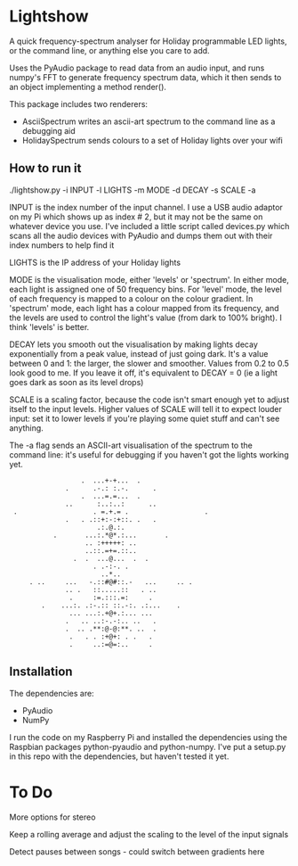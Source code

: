 # Lightshow

A quick frequency-spectrum analyser for Holiday programmable LED lights, or the command line, or anything else you care to add.

Uses the PyAudio package to read data from an audio input, and runs numpy's
FFT to generate frequency spectrum data, which it then sends to an object
implementing a method render().

This package includes two renderers:

* AsciiSpectrum writes an ascii-art spectrum to the command line as a debugging aid
* HolidaySpectrum sends colours to a set of Holiday lights over your wifi

## How to run it

./lightshow.py -i INPUT -l LIGHTS -m MODE -d DECAY -s SCALE -a

INPUT is the index number of the input channel. I use a USB audio
adaptor on my Pi which shows up as index # 2, but it may not be the
same on whatever device you use. I've included a little script called
devices.py which scans all the audio devices with PyAudio and dumps
them out with their index numbers to help find it

LIGHTS is the  IP address of your Holiday lights

MODE is the visualisation mode, either 'levels' or 'spectrum'. In
either mode, each light is assigned one of 50 frequency bins. For
'level' mode, the level of each frequency is mapped to a colour on the
colour gradient. In 'spectrum' mode, each light has a colour mapped
from its frequency, and the levels are used to control the light's
value (from dark to 100% bright). I think 'levels' is better.

DECAY lets you smooth out the visualisation by making lights decay
exponentially from a peak value, instead of just going dark. It's a
value between 0 and 1: the larger, the slower and smoother. Values
from 0.2 to 0.5 look good to me. If you leave it off, it's equivalent
to DECAY = 0 (ie a light goes dark as soon as its level drops)

SCALE is a scaling factor, because the code isn't smart enough yet to
adjust itself to the input levels. Higher values of SCALE will tell it
to expect louder input: set it to lower levels if you're playing some
quiet stuff and can't see anything.

The -a flag sends an ASCII-art visualisation of the spectrum to the
command line: it's useful for debugging if you haven't got the lights
working yet.

                      .  ...+-+...  .                 
                  .      .-.: :.-.      .             
                      .  ...=.=...  .                 
                  ..      :..:..:      ..             
     .                   . =.+.= .                   .
                  .   . .::+:-:+::. .   .             
                          .:.@.:.                     
               .       ...:.*@*.:...       .          
                       .. :+++++: ..                  
                       ..::.=+=.::..                  
                    .  .  ...@...  .  .               
                         . .-:-. .                    
                           ..*..                      
         . ..     ...   -.::#@#::.-   ...     .. .    
                  .. .   ::.....::   . ..             
                   .     :=.:::.=:     .              
            .    ...:. .:-.:: ::.-:. .:...    .       
                   ... ...:.+@+.:... ...              
                  .   .. ..:-.-:.. ..   .             
                  .  .. .**:@-@:**. ..  .             
                   .   . . :+@+: . .   .              
                   .     ..:=@=:..     .              


## Installation

The dependencies are:

* PyAudio
* NumPy

I run the code on my Raspberry Pi and installed the dependencies using
the Raspbian packages python-pyaudio and python-numpy. I've put a
setup.py in this repo with the dependencies, but haven't tested it
yet.

# To Do

More options for stereo

Keep a rolling average and adjust the scaling to the level of the
input signals

Detect pauses between songs - could switch between gradients here

